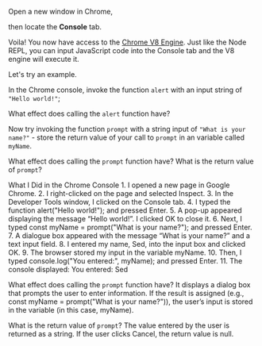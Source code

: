 Open a new window in Chrome,

then locate the **Console** tab.

Voila! You now have access to the [Chrome V8 Engine](https://www.cloudflare.com/en-gb/learning/serverless/glossary/what-is-chrome-v8/).
Just like the Node REPL, you can input JavaScript code into the Console tab and the V8 engine will execute it.

Let's try an example.

In the Chrome console,
invoke the function `alert` with an input string of `"Hello world!"`;

What effect does calling the `alert` function have?

Now try invoking the function `prompt` with a string input of `"What is your name?"` - store the return value of your call to `prompt` in an variable called `myName`.

What effect does calling the `prompt` function have?
What is the return value of `prompt`?


What I Did in the Chrome Console
	1.	I opened a new page in Google Chrome.
	2.	I right-clicked on the page and selected Inspect.
	3.	In the Developer Tools window, I clicked on the Console tab.
	4.	I typed the function alert("Hello world!"); and pressed Enter.
	5.	A pop-up appeared displaying the message “Hello world!”. I clicked OK to          close it.
	6.	Next, I typed const myName = prompt("What is your name?"); and pressed            Enter.
	7.	A dialogue box appeared with the message “What is your name?” and a text            input field.
	8.	I entered my name, Sed, into the input box and clicked OK.
	9.	The browser stored my input in the variable myName.
	10.	Then, I typed console.log("You entered:", myName); and pressed Enter.
	11.	The console displayed: You entered: Sed

What effect does calling the `prompt` function have?
  It displays a dialog box that prompts the user to enter information.
  If the result is assigned (e.g., const myName = prompt("What is your name?")),
  the user’s input is stored in the variable (in this case, myName).

What is the return value of `prompt`?
  The value entered by the user is returned as a string.
  If the user clicks Cancel, the return value is null.
